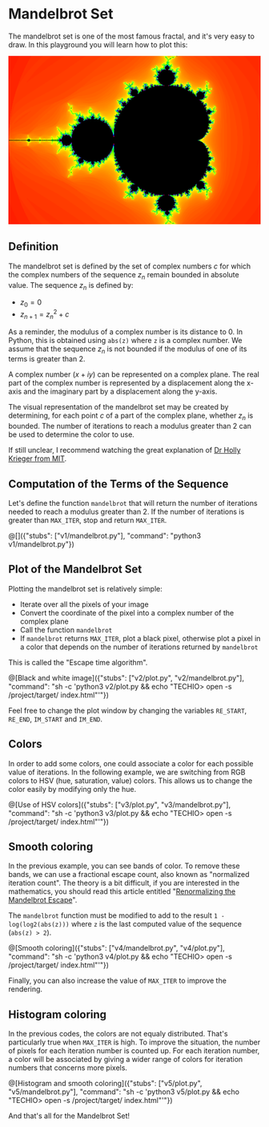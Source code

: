# Mandelbrot Set

The mandelbrot set is one of the most famous fractal, and it's very easy to draw. In this playground you will learn how to plot this:

![Mandelbrot Set](../cover.png)

## Definition

The mandelbrot set is defined by the set of complex numbers $`c`$ for which the complex numbers of the sequence $`z_n`$ remain bounded in absolute value. The sequence $`z_n`$ is defined by:

- $`z_0 = 0`$
- $`z_{n+1} = z_n^2 + c`$

As a reminder, the modulus of a complex number is its distance to 0. In Python, this is obtained using `abs(z)` where `z` is a complex number. We assume that the sequence $`z_n`$ is not bounded if the modulus of one of its terms is greater than 2.

A complex number ($`x + iy`$) can be represented on a complex plane. The real part of the complex number is represented by a displacement along the x-axis and the imaginary part by a displacement along the y-axis.

The visual representation of the mandelbrot set may be created by determining, for each point $`c`$ of a part of the complex plane, whether $`z_n`$ is bounded. The number of iterations to reach a modulus greater than 2 can be used to determine the color to use.

If still unclear, I recommend watching the great explanation of [Dr Holly Krieger from MIT](https://goo.gl/D8Z3Mg).

## Computation of the Terms of the Sequence

Let's define the function `mandelbrot` that will return the number of iterations needed to reach a modulus greater than 2. If the number of iterations is greater than `MAX_ITER`, stop and return `MAX_ITER`.

@[]({"stubs": ["v1/mandelbrot.py"], "command": "python3 v1/mandelbrot.py"})

## Plot of the Mandelbrot Set

Plotting the mandelbrot set is relatively simple:

- Iterate over all the pixels of your image
- Convert the coordinate of the pixel into a complex number of the complex plane
- Call the function `mandelbrot`
- If `mandelbrot` returns `MAX_ITER`, plot a black pixel, otherwise plot a pixel in a color that depends on the number of iterations returned by `mandelbrot`

This is called the "Escape time algorithm".

@[Black and white image]({"stubs": ["v2/plot.py", "v2/mandelbrot.py"], "command": "sh -c 'python3 v2/plot.py && echo \"TECHIO> open -s /project/target/ index.html\"'"})

Feel free to change the plot window by changing the variables `RE_START`, `RE_END`, `IM_START` and `IM_END`.

## Colors

In order to add some colors, one could associate a color for each possible value of iterations. In the following example, we are switching from RGB colors to HSV (hue, saturation, value) colors. This allows us to change the color easily by modifying only the hue.

@[Use of HSV colors]({"stubs": ["v3/plot.py", "v3/mandelbrot.py"], "command": "sh -c 'python3 v3/plot.py && echo \"TECHIO> open -s /project/target/ index.html\"'"})

## Smooth coloring

In the previous example, you can see bands of color. To remove these bands, we can use a fractional escape count, also known as "normalized iteration count". The theory is a bit difficult, if you are interested in the mathematics, you should read this article entitled "[Renormalizing the Mandelbrot Escape](http://linas.org/art-gallery/escape/escape.html)".

The `mandelbrot` function must be modified to add to the result `1 - log(log2(abs(z)))` where `z` is the last computed value of the sequence (`abs(z) > 2`).

@[Smooth coloring]({"stubs": ["v4/mandelbrot.py", "v4/plot.py"], "command": "sh -c 'python3 v4/plot.py && echo \"TECHIO> open -s /project/target/ index.html\"'"})

Finally, you can also increase the value of `MAX_ITER` to improve the rendering.

## Histogram coloring

In the previous codes, the colors are not equaly distributed. That's particularly true when `MAX_ITER` is high. To improve the situation, the number of pixels for each iteration number is counted up. For each iteration number, a color will be associated by giving a wider range of colors for iteration numbers that concerns more pixels.

@[Histogram and smooth coloring]({"stubs": ["v5/plot.py", "v5/mandelbrot.py"], "command": "sh -c 'python3 v5/plot.py && echo \"TECHIO> open -s /project/target/ index.html\"'"})

And that's all for the Mandelbrot Set!
